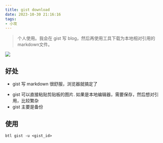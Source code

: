 ```yaml
---
title: gist download
date: 2023-10-30 21:16:16
tags:
- 小攻 
---
```



> 个人使用。我会在 gist 写 blog，然后再使用工具下载为本地相对引用的 markdown文件。

![](../images/8da20eebd2b8879bdbedfadaa08678f7.jpeg)


## 好处

- gist 写 markdown 很舒服，浏览器就搞定了
<!--more-->
- gist 可以直接粘贴剪贴板的图片. 如果是本地编辑器，需要保存，然后想对引用，比较繁杂
- gist 主要是备份


## 使用

```
btl gist -u <gist_id>
```






